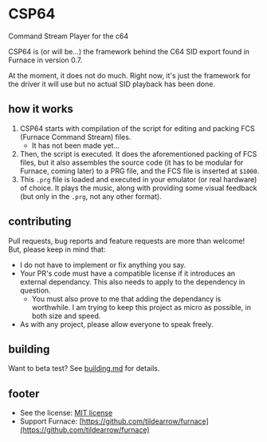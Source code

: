 # CSP64

Command Stream Player for the c64

CSP64 is (or will be...) the framework behind the C64 SID export found in Furnace in version 0.7.

At the moment, it does not do much. Right now, it's just the framework for the driver it will use but no actual SID playback has been done. 

## how it works

1. CSP64 starts with compilation of the script for editing and packing FCS (Furnace Command Stream) files.
    - It has not been made yet...
2. Then, the script is executed. It does the aforementioned packing of FCS files, but it also assembles the source code (it has to be modular for Furnace, coming later) to a PRG file, and the FCS file is inserted at `$1000`.
3. This `.prg` file is loaded and executed in your emulator (or real hardware) of choice. It plays the music, along with providing some visual feedback (but only in the `.prg`, not any other format).

## contributing

Pull requests, bug reports and feature requests are more than welcome! But, please keep in mind that:

- I do not have to implement or fix anything you say.
- Your PR's code must have a compatible license if it introduces an external dependancy. This also needs to apply to the dependency in question. 
    - You must also prove to me that adding the dependancy is worthwhile. I am trying to keep this project as micro as possible, in both size and speed.
- As with any project, please allow everyone to speak freely.

## building

Want to beta test? See [building.md](BUILDING.md) for details.

## footer

- See the license: [MIT license](LICENSE.txt)
- Support Furnace: [https://github.com/tildearrow/furnace](https://github.com/tildearrow/furnace)

